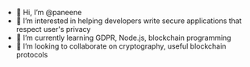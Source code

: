 - 👋 Hi, I’m @paneene
- 👀 I’m interested in helping developers write secure applications that respect user's privacy
- 🌱 I’m currently learning GDPR, Node.js, blockchain programming
- 💞️ I’m looking to collaborate on cryptography, useful blockchain protocols

